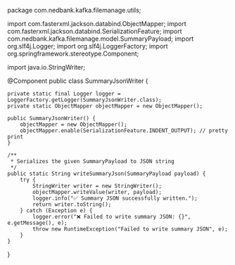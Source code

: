 package com.nedbank.kafka.filemanage.utils;

import com.fasterxml.jackson.databind.ObjectMapper;
import com.fasterxml.jackson.databind.SerializationFeature;
import com.nedbank.kafka.filemanage.model.SummaryPayload;
import org.slf4j.Logger;
import org.slf4j.LoggerFactory;
import org.springframework.stereotype.Component;

import java.io.StringWriter;

@Component
public class SummaryJsonWriter {

    private static final Logger logger = LoggerFactory.getLogger(SummaryJsonWriter.class);
    private static ObjectMapper objectMapper = new ObjectMapper();

    public SummaryJsonWriter() {
        objectMapper = new ObjectMapper();
        objectMapper.enable(SerializationFeature.INDENT_OUTPUT); // pretty print
    }

    /**
     * Serializes the given SummaryPayload to JSON string
     */
    public static String writeSummaryJson(SummaryPayload payload) {
        try {
            StringWriter writer = new StringWriter();
            objectMapper.writeValue(writer, payload);
            logger.info("✅ Summary JSON successfully written.");
            return writer.toString();
        } catch (Exception e) {
            logger.error("❌ Failed to write summary JSON: {}", e.getMessage(), e);
            throw new RuntimeException("Failed to write summary JSON", e);
        }
    }
}
